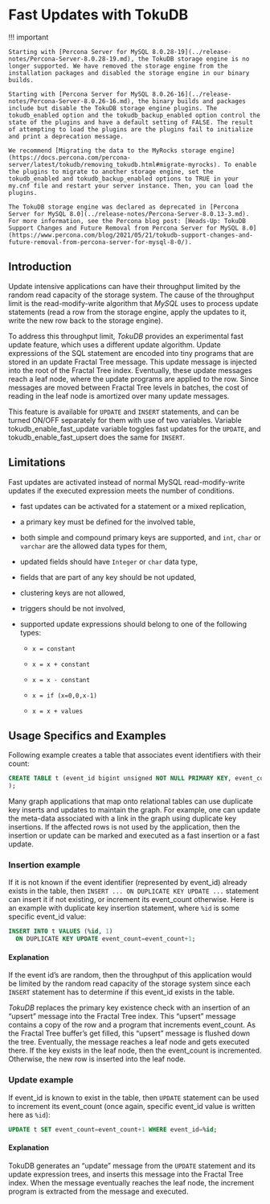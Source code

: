 # Fast Updates with TokuDB

!!! important

    Starting with [Percona Server for MySQL 8.0.28-19](../release-notes/Percona-Server-8.0.28-19.md), the TokuDB storage engine is no longer supported. We have removed the storage engine from the installation packages and disabled the storage engine in our binary builds.

    Starting with [Percona Server for MySQL 8.0.26-16](../release-notes/Percona-Server-8.0.26-16.md), the binary builds and packages include but disable the TokuDB storage engine plugins. The tokudb_enabled option and the tokudb_backup_enabled option control the state of the plugins and have a default setting of FALSE. The result of attempting to load the plugins are the plugins fail to initialize and print a deprecation message.

    We recommend [Migrating the data to the MyRocks storage engine](https://docs.percona.com/percona-server/latest/tokudb/removing_tokudb.html#migrate-myrocks). To enable the plugins to migrate to another storage engine, set the tokudb_enabled and tokudb_backup_enabled options to TRUE in your my.cnf file and restart your server instance. Then, you can load the plugins.

    The TokuDB storage engine was declared as deprecated in [Percona Server for MySQL 8.0](../release-notes/Percona-Server-8.0.13-3.md). For more information, see the Percona blog post: [Heads-Up: TokuDB Support Changes and Future Removal from Percona Server for MySQL 8.0](https://www.percona.com/blog/2021/05/21/tokudb-support-changes-and-future-removal-from-percona-server-for-mysql-8-0/).

## Introduction

Update intensive applications can have their throughput limited by the random
read capacity of the storage system. The cause of the throughput limit is the
read-modify-write algorithm that *MySQL* uses to process update statements
(read a row from the storage engine, apply the updates to it, write the new row
back to the storage engine).

To address this throughput limit, *TokuDB* provides an experimental fast update
feature, which uses a different update algorithm. Update expressions of the SQL
statement are encoded into tiny programs that are stored in an update Fractal
Tree message. This update message is injected into the root of the Fractal Tree
index. Eventually, these update  messages reach a leaf node, where the update
programs are applied to the row. Since messages are moved between Fractal Tree
levels in batches, the cost of reading in the leaf node is amortized over many
update messages.

This feature is available for `UPDATE` and `INSERT` statements, and can be
turned ON/OFF separately for them with use of two variables. Variable
tokudb_enable_fast_update variable toggles fast updates for the
`UPDATE`, and  tokudb_enable_fast_upsert does the same  for
`INSERT`.

## Limitations

Fast updates are activated instead of normal MySQL read-modify-write updates
if the executed expression meets the number of conditions.

* fast updates can be activated for a statement or a mixed replication,

* a primary key must be defined for the involved table,

* both simple and compound primary keys are supported, and `int`, `char` or `varchar` are the allowed data types for them,

* updated fields should have `Integer` or `char` data type,

* fields that are part of any key should be not updated,

* clustering keys are not allowed,

* triggers should be not involved,

* supported update expressions should belong to one of the following types:

    * `x = constant`

    * `x = x + constant`

    * `x = x - constant`

    * `x = if (x=0,0,x-1)`

    * `x = x + values`

## Usage Specifics and Examples

Following example creates a table that associates event identifiers with their
count:

```sql
CREATE TABLE t (event_id bigint unsigned NOT NULL PRIMARY KEY, event_count bigint unsigned NOT NULL
);
```

Many graph applications that map onto relational tables can use duplicate key
inserts and updates to maintain the graph. For example, one can update the
meta-data associated with a link in the graph using duplicate key insertions.
If the affected rows is not used by the application, then the insertion or
update can be marked and executed as a fast insertion or a fast update.

### Insertion example

If it is not known if the event identifier (represented by event_id) already
exists in the table, then `INSERT ... ON DUPLICATE KEY UPDATE ...` statement
can insert it if not existing, or increment its event_count otherwise. Here
is an example with duplicate key insertion statement, where `%id` is some
specific event_id value:

```sql
INSERT INTO t VALUES (%id, 1)
  ON DUPLICATE KEY UPDATE event_count=event_count+1;
```

#### Explanation

If the event id’s are random, then the throughput of this application would be
limited by the random read capacity of the storage system since each `INSERT`
statement has to determine if this event_id exists in the table.

*TokuDB* replaces the primary key existence check with an insertion of an
“upsert” message into the Fractal Tree index. This “upsert” message contains a
copy of the row and a program that increments event_count. As the Fractal Tree
buffer’s get filled, this “upsert” message is flushed down the tree.
Eventually, the message reaches a leaf node and gets executed there.
If the key exists in the leaf node, then the event_count is incremented.
Otherwise, the new row is inserted into the leaf node.

### Update example

If event_id is known to exist in the table, then `UPDATE` statement can be
used to increment its event_count (once again, specific event_id value is
written here as `%id`):

```sql
UPDATE t SET event_count=event_count+1 WHERE event_id=%id;
```

#### Explanation

TokuDB generates an “update” message from the `UPDATE` statement and its
update expression trees, and inserts this message into the Fractal Tree index.
When the message eventually reaches the leaf node, the increment program is
extracted from the message and executed.
